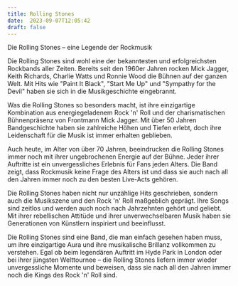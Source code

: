 ```yaml
---
title: Rolling Stones
date:  2023-09-07T12:05:42
draft: false
---
```


Die Rolling Stones – eine Legende der Rockmusik

Die Rolling Stones sind wohl eine der bekanntesten und erfolgreichsten Rockbands aller Zeiten. Bereits seit den 1960er Jahren rocken Mick Jagger, Keith Richards, Charlie Watts und Ronnie Wood die Bühnen auf der ganzen Welt. Mit Hits wie "Paint It Black", "Start Me Up" und "Sympathy for the Devil" haben sie sich in die Musikgeschichte eingebrannt.

Was die Rolling Stones so besonders macht, ist ihre einzigartige Kombination aus energiegeladenem Rock 'n' Roll und der charismatischen Bühnenpräsenz von Frontmann Mick Jagger. Mit über 50 Jahren Bandgeschichte haben sie zahlreiche Höhen und Tiefen erlebt, doch ihre Leidenschaft für die Musik ist immer erhalten geblieben.

Auch heute, im Alter von über 70 Jahren, beeindrucken die Rolling Stones immer noch mit ihrer ungebrochenen Energie auf der Bühne. Jeder ihrer Auftritte ist ein unvergessliches Erlebnis für Fans jeden Alters. Die Band zeigt, dass Rockmusik keine Frage des Alters ist und dass sie auch nach all den Jahren immer noch zu den besten Live-Acts gehören.

Die Rolling Stones haben nicht nur unzählige Hits geschrieben, sondern auch die Musikszene und den Rock 'n' Roll maßgeblich geprägt. Ihre Songs sind zeitlos und werden auch noch nach Jahrzehnten gehört und geliebt. Mit ihrer rebellischen Attitüde und ihrer unverwechselbaren Musik haben sie Generationen von Künstlern inspiriert und beeinflusst.

Die Rolling Stones sind eine Band, die man einfach gesehen haben muss, um ihre einzigartige Aura und ihre musikalische Brillanz vollkommen zu verstehen. Egal ob beim legendären Auftritt im Hyde Park in London oder bei ihrer jüngsten Welttournee – die Rolling Stones liefern immer wieder unvergessliche Momente und beweisen, dass sie nach all den Jahren immer noch die Kings des Rock 'n' Roll sind.
